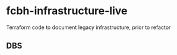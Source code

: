 # fcbh-infrastructure-live
Terraform code to document legacy infrastructure, prior to refactor

## DBS

